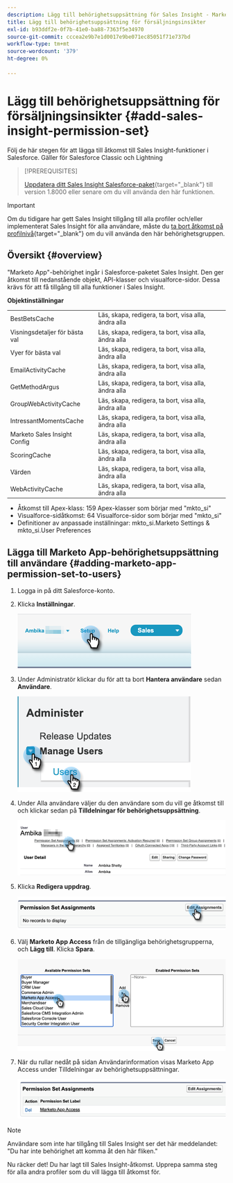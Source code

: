```yaml
---
description: Lägg till behörighetsuppsättning för Sales Insight - Marketo Docs - produktdokumentation
title: Lägg till behörighetsuppsättning för försäljningsinsikter
exl-id: b93ddf2e-0f7b-41e0-ba88-7363f5e34970
source-git-commit: cccea2e9b7e1d0017e9be071ec85051f71e737bd
workflow-type: tm+mt
source-wordcount: '379'
ht-degree: 0%

---
```


# Lägg till behörighetsuppsättning för försäljningsinsikter {#add-sales-insight-permission-set}

Följ de här stegen för att lägga till åtkomst till Sales Insight-funktioner i Salesforce. Gäller för Salesforce Classic och Lightning

>[!PREREQUISITES]
>
>[Uppdatera ditt Sales Insight Salesforce-paket](/help/marketo/product-docs/marketo-sales-insight/msi-for-salesforce/upgrading/upgrading-your-msi-package.md){target=&quot;_blank&quot;} till version 1.8000 eller senare om du vill använda den här funktionen.

>[!IMPORTANT]
>
>Om du tidigare har gett Sales Insight tillgång till alla profiler och/eller implementerat Sales Insight för alla användare, måste du [ta bort åtkomst på profilnivå](/help/marketo/product-docs/marketo-sales-insight/msi-for-salesforce/configuration/remove-sales-insight-access.md){target=&quot;_blank&quot;} om du vill använda den här behörighetsgruppen.

## Översikt {#overview}

&quot;Marketo App&quot;-behörighet ingår i Salesforce-paketet Sales Insight. Den ger åtkomst till nedanstående objekt, API-klasser och visualforce-sidor. Dessa krävs för att få tillgång till alla funktioner i Sales Insight.

**Objektinställningar**

<table> 
 <tbody> 
 <tr> 
   <td>BestBetsCache</td> 
   <td>Läs, skapa, redigera, ta bort, visa alla, ändra alla</td> 
  </tr> 
  <tr> 
   <td>Visningsdetaljer för bästa val</td> 
   <td>Läs, skapa, redigera, ta bort, visa alla, ändra alla</td> 
  </tr> 
  <tr> 
   <td>Vyer för bästa val</td> 
   <td>Läs, skapa, redigera, ta bort, visa alla, ändra alla</td> 
  </tr> 
  <tr> 
   <td>EmailActivityCache</td> 
   <td>Läs, skapa, redigera, ta bort, visa alla, ändra alla</td> 
  </tr> 
  <tr> 
   <td>GetMethodArgus</td> 
   <td>Läs, skapa, redigera, ta bort, visa alla, ändra alla</td> 
  </tr> 
  <tr> 
   <td>GroupWebActivityCache</td> 
   <td>Läs, skapa, redigera, ta bort, visa alla, ändra alla</td> 
  </tr> 
  <tr> 
   <td>IntressantMomentsCache</td> 
   <td>Läs, skapa, redigera, ta bort, visa alla, ändra alla</td> 
  </tr> 
  <tr> 
   <td>Marketo Sales Insight Config</td> 
   <td>Läs, skapa, redigera, ta bort, visa alla, ändra alla</td> 
  </tr> 
  <tr> 
   <td>ScoringCache</td> 
   <td>Läs, skapa, redigera, ta bort, visa alla, ändra alla</td> 
  </tr> 
  <tr> 
   <td>Värden</td> 
   <td>Läs, skapa, redigera, ta bort, visa alla, ändra alla</td> 
  </tr> 
  <tr> 
   <td>WebActivityCache</td> 
   <td>Läs, skapa, redigera, ta bort, visa alla, ändra alla</td> 
  </tr> 
 </tbody> 
</table>

* Åtkomst till Apex-klass: 159 Apex-klasser som börjar med &quot;mkto_si&quot;
* Visualforce-sidåtkomst: 64 Visualforce-sidor som börjar med &quot;mkto_si&quot;
* Definitioner av anpassade inställningar: mkto_si.Marketo Settings &amp; mkto_si.User Preferences

## Lägga till Marketo App-behörighetsuppsättning till användare {#adding-marketo-app-permission-set-to-users}

1. Logga in på ditt Salesforce-konto.

1. Klicka **Inställningar**.

   ![](assets/add-sales-insight-permission-set-1.png)

1. Under Administratör klickar du för att ta bort **Hantera användare** sedan **Användare**.

   ![](assets/add-sales-insight-permission-set-2.png)

1. Under Alla användare väljer du den användare som du vill ge åtkomst till och klickar sedan på **Tilldelningar för behörighetsuppsättning**.

   ![](assets/add-sales-insight-permission-set-3.png)

1. Klicka **Redigera uppdrag**.

   ![](assets/add-sales-insight-permission-set-4.png)

1. Välj **Marketo App Access** från de tillgängliga behörighetsgrupperna, och **Lägg till**. Klicka **Spara**.

   ![](assets/add-sales-insight-permission-set-5.png)

1. När du rullar nedåt på sidan Användarinformation visas Marketo App Access under Tilldelningar av behörighetsuppsättningar.

   ![](assets/add-sales-insight-permission-set-6.png)

>[!NOTE]
>
>Användare som inte har tillgång till Sales Insight ser det här meddelandet: &quot;Du har inte behörighet att komma åt den här fliken.&quot;

Nu räcker det! Du har lagt till Sales Insight-åtkomst. Upprepa samma steg för alla andra profiler som du vill lägga till åtkomst för.
